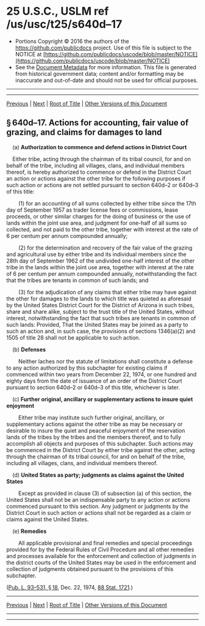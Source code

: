 ---
---

# 25 U.S.C., USLM ref /us/usc/t25/s640d–17

* Portions Copyright © 2016 the authors of the https://github.com/publicdocs project.
  Use of this file is subject to the NOTICE at [https://github.com/publicdocs/uscode/blob/master/NOTICE](https://github.com/publicdocs/uscode/blob/master/NOTICE)
* See the [Document Metadata](././../../../../..//README.md) for more information.
  This file is generated from historical government data; content and/or formatting may be inaccurate and out-of-date and should not be used for official purposes.

----------
----------

[Previous](./../../../../..//us/usc/t25/ch14/schXXII/m__us_usc_t25_s640d–16.md) | [Next](./../../../../..//us/usc/t25/ch14/schXXII/m__us_usc_t25_s640d–18.md) | [Root of Title](./../../../../../) | [Other Versions of this Document](https://publicdocs.github.io/go/links?ns=uslm&ref=%2Fus%2Fusc%2Ft25%2Fs640d%E2%80%9317)

## § 640d–17. Actions for accounting, fair value of grazing, and claims for damages to land

    (a) __Authorization to commence and defend actions in District Court__ 

    Either tribe, acting through the chairman of its tribal council, for and on behalf of the tribe, including all villages, clans, and individual members thereof, is hereby authorized to commence or defend in the District Court an action or actions against the other tribe for the following purposes if such action or actions are not settled pursuant to section 640d–2 or 640d–3 of this title:

        (1) for an accounting of all sums collected by either tribe since the 17th day of September 1957 as trader license fees or commissions, lease proceeds, or other similar charges for the doing of business or the use of lands within the joint use area, and judgment for one-half of all sums so collected, and not paid to the other tribe, together with interest at the rate of 6 per centum per annum compounded annually;

        (2) for the determination and recovery of the fair value of the grazing and agricultural use by either tribe and its individual members since the 28th day of September 1962 of the undivided one-half interest of the other tribe in the lands within the joint use area, together with interest at the rate of 6 per centum per annum compounded annually, notwithstanding the fact that the tribes are tenants in common of such lands; and

        (3) for the adjudication of any claims that either tribe may have against the other for damages to the lands to which title was quieted as aforesaid by the United States District Court for the District of Arizona in such tribes, share and share alike, subject to the trust title of the United States, without interest, notwithstanding the fact that such tribes are tenants in common of such lands: Provided, That the United States may be joined as a party to such an action and, in such case, the provisions of sections 1346(a)(2) and 1505 of title 28 shall not be applicable to such action.

    (b) __Defenses__ 

        Neither laches nor the statute of limitations shall constitute a defense to any action authorized by this subchapter for existing claims if commenced within two years from December 22, 1974, or one hundred and eighty days from the date of issuance of an order of the District Court pursuant to section 640d–2 or 640d–3 of this title, whichever is later.

    (c) __Further original, ancillary or supplementary actions to insure quiet enjoyment__ 

        Either tribe may institute such further original, ancillary, or supplementary actions against the other tribe as may be necessary or desirable to insure the quiet and peaceful enjoyment of the reservation lands of the tribes by the tribes and the members thereof, and to fully accomplish all objects and purposes of this subchapter. Such actions may be commenced in the District Court by either tribe against the other, acting through the chairman of its tribal council, for and on behalf of the tribe, including all villages, clans, and individual members thereof.

    (d) __United States as party; judgments as claims against the United States__ 

        Except as provided in clause (3) of subsection (a) of this section, the United States shall not be an indispensable party to any action or actions commenced pursuant to this section. Any judgment or judgments by the District Court in such action or actions shall not be regarded as a claim or claims against the United States.

    (e) __Remedies__ 

        All applicable provisional and final remedies and special proceedings provided for by the Federal Rules of Civil Procedure and all other remedies and processes available for the enforcement and collection of judgments in the district courts of the United States may be used in the enforcement and collection of judgments obtained pursuant to the provisions of this subchapter.

([Pub. L. 93–531, § 18][/us/pl/93/531/s18], Dec. 22, 1974, [88 Stat. 1721][/us/stat/88/1721].)

----------

[Previous](./../../../../..//us/usc/t25/ch14/schXXII/m__us_usc_t25_s640d–16.md) | [Next](./../../../../..//us/usc/t25/ch14/schXXII/m__us_usc_t25_s640d–18.md) | [Root of Title](./../../../../../) | [Other Versions of this Document](https://publicdocs.github.io/go/links?ns=uslm&ref=%2Fus%2Fusc%2Ft25%2Fs640d%E2%80%9317)

----------
----------

[/us/pl/93/531/s18]: https://publicdocs.github.io/go/links?ns=uslm&ref=%2Fus%2Fpl%2F93%2F531%2Fs18
[/us/stat/88/1721]: https://publicdocs.github.io/go/links?ns=uslm&ref=%2Fus%2Fstat%2F88%2F1721


